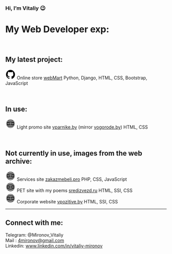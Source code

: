 ### Hi, I’m Vitaliy 😉
# My Web Developer exp:

<br />

## My latest project:

![github](github_icon.svg) Online store [webMart](https://github.com/Vitaliy-Mironov/webMart) Python, Django, HTML, CSS, Bootstrap, JavaScript <br/>

<br />

## In use:

![github](world_icon.svg) Light promo site [vparnike.by](http://vparnike.by/) (mirror [vogorode.by](http://vogorode.by/)) HTML, CSS <br/>

<br />

## Not currently in use, images from the web archive:

![github](world_icon.svg) Services site [zakazmebeli.pro](https://web.archive.org/web/20201030080902/https://zakazmebeli.pro/) PHP, CSS, JavaScript <br/>
![github](world_icon.svg) PET site with my poems [sredizvezd.ru](https://web.archive.org/web/20170920200100/http://sredizvezd.ru/) HTML, SSI, CSS <br/>
![github](world_icon.svg) Corporate website [vpozitive.by](https://web.archive.org/web/20181024020215/http://vpozitive.by/) HTML, SSI, CSS <br/>

<hr />

## Connect with me:
Telegram: @Mironov_Vitaliy <br/>
Mail : 4mironov@gmail.com <br/>
Linkedin: www.linkedin.com/in/vitaliy-mironov <br/>

